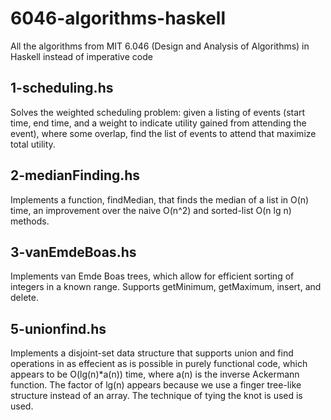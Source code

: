 6046-algorithms-haskell
=======================

All the algorithms from MIT 6.046 (Design and Analysis of Algorithms) in Haskell instead of imperative code

1-scheduling.hs
---------------

Solves the weighted scheduling problem: given a listing of events (start time, end time, and a weight to indicate utility gained from attending the event), where some overlap, find the list of events to attend that maximize total utility.

2-medianFinding.hs
------------------

Implements a function, findMedian, that finds the median of a list in O(n) time, an improvement over the naive O(n^2) and sorted-list O(n lg n) methods.

3-vanEmdeBoas.hs
----------------

Implements van Emde Boas trees, which allow for efficient sorting of integers in a known range. Supports getMinimum, getMaximum, insert, and delete.

5-unionfind.hs
--------------

Implements a disjoint-set data structure that supports union and find operations in as effecient as is possible in purely functional code, which appears to be O(lg(n)*a(n)) time, where a(n) is the inverse Ackermann function. The factor of lg(n) appears because we use a finger tree-like structure instead of an array. The technique of tying the knot is used is used.
